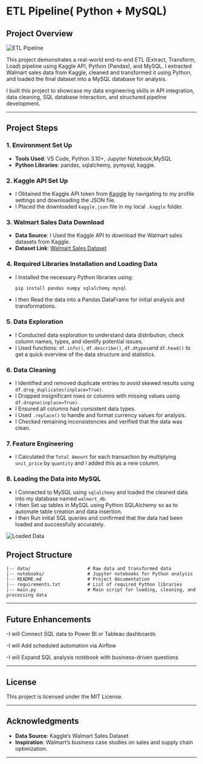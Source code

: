 # ETL Pipeline( Python + MySQL)

## Project Overview
![ETL Pipeline](https://github.com/Peter-Opapa/python_sql_project/blob/main/ETL_pipeline_layout.png)


This project demonstrates a real-world end-to-end ETL (Extract, Transform, Load) pipeline using Kaggle API, Python (Pandas), and MySQL. I extracted Walmart sales data from Kaggle, cleaned and transformed it using Python, and loaded the final dataset into a MySQL database for analysis.

I built this project to showcase my data engineering skills in API integration, data cleaning, SQL database interaction, and structured pipeline development.

---

## Project Steps

### 1. Environment Set Up
   - **Tools Used**: VS Code, Python 3.10+, Jupyter Notebook,MySQL
   - **Python Libraries**: pandas, sqlalchemy, pymysql, kaggle.

### 2. Kaggle API Set Up
   - I Obtained the Kaggle API token from [Kaggle](https://www.kaggle.com/) by navigating to my profile settings and downloading the JSON file.
   - I Placed the downloaded `kaggle.json` file in my local `.kaggle` folder.

### 3. Walmart Sales Data Download
   - **Data Source**: I Used the Kaggle API to download the Walmart sales datasets from Kaggle.
   - **Dataset Link**: [Walmart Sales Dataset](https://www.kaggle.com/najir0123/walmart-10k-sales-datasets)

### 4.  Required Libraries Installation and Loading Data
   - I Installed the necessary Python libraries using:
     ```bash
     pip install pandas numpy sqlalchemy mysql
     ```
   - I then Read the data into a Pandas DataFrame for initial analysis and transformations.

### 5. Data Exploration
   - I Conducted data exploration to understand data distribution, check column names, types, and identify potential issues.
   - I Used functions: `df.info()`, `df.describe()`, `df.dtypes`and `df.head()` to get a quick overview of the data structure and statistics.

### 6. Data Cleaning
   - I Identified and removed duplicate entries to avoid skewed results using `df.drop_duplicates(inplace=True)`.
   - I Dropped insignificant rows or columns with missing values using `df.dropna(inplace=True)`.
   - I Ensured all columns had consistent data types.
   - I Used `.replace()` to handle and format currency values for analysis.
   - I Checked remaining inconsistencies and verified that the data was clean.

### 7. Feature Engineering
   - I Calculated the `Total Amount` for each transaction by multiplying `unit_price` by `quantity` and I added this as a new column.

### 8. Loading the Data into MySQL
   - I Connected to MySQL using `sqlalchemy` and loaded the cleaned data into my database named `walmart_db`.
   - I then Set up tables in MySQL using Python SQLAlchemy so as to automate table creation and data insertion.
   - I then Run initial SQL queries and confirmed that the data had been loaded and successfully accurately.

![Loaded Data](https://github.com/Peter-Opapa/python_sql_project/blob/main/loaded_data.png)
## Project Structure

```plaintext
|-- data/                     # Raw data and transformed data
|-- notebooks/                # Jupyter notebooks for Python analysis
|-- README.md                 # Project documentation
|-- requirements.txt          # List of required Python libraries
|-- main.py                   # Main script for loading, cleaning, and processing data
```
---

## Future Enhancements

-I will Connect SQL data to Power BI or Tableau dashboards

-I will Add scheduled automation via Airflow

-I will Expand SQL analysis notebook with business-driven questions

---

## License

This project is licensed under the MIT License. 

---

## Acknowledgments

- **Data Source**: Kaggle’s Walmart Sales Dataset
- **Inspiration**: Walmart’s business case studies on sales and supply chain optimization.

---
